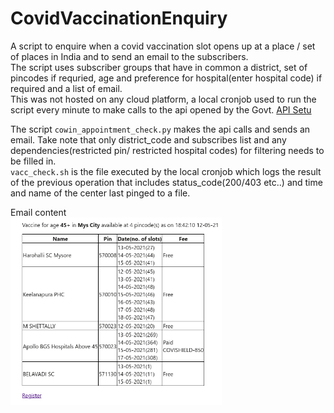 # CovidVaccinationEnquiry
A script to enquire when a covid vaccination slot opens up at a place / set of places in India and to send an email to the subscribers.\
The script uses subscriber groups that have in common a district, set of pincodes if requried, age and preference for hospital(enter hospital code) if required and a list of email.\
This was not hosted on any cloud platform, a local cronjob used to run the script every minute to make calls to the api opened by the Govt. [API Setu](https://apisetu.gov.in/public/marketplace/api/cowin)

The script <code>cowin_appointment_check.py</code> makes the api calls and sends an email.
Take note that only district_code and subscribes list and any dependencies(restricted pin/ restricted hospital codes) for filtering needs to be filled in.\
<code>vacc_check.sh</code> is the file executed by the local cronjob which logs the result of the previous operation that includes status_code(200/403 etc..) and time and name of the center last pinged to a file.

Email content\
<img src="./covid_vacc_email.png" height=300px>
